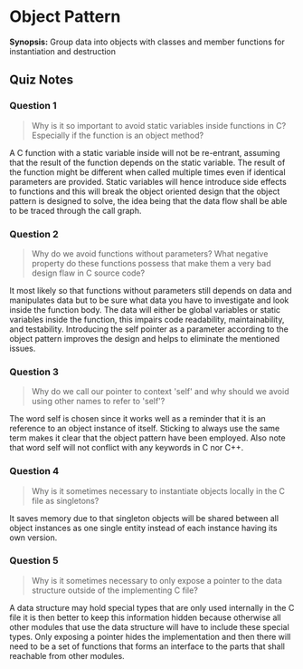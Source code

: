 # Object Pattern

**Synopsis:** Group data into objects with classes and member functions for instantiation and destruction

## Quiz Notes

### Question 1

> Why is it so important to avoid static variables inside functions in C? Especially if the function is an object method?

A C function with a static variable inside will not be re-entrant, assuming that the result of the function depends on the static variable. The result of the function might be different when called multiple times even if identical parameters are provided. Static variables will hence introduce side effects to functions and this will break the object oriented design that the object pattern is designed to solve, the idea being that the data flow shall be able to be traced through the call graph.

### Question 2

> Why do we avoid functions without parameters? What negative property do these functions possess that make them a very bad design flaw in C source code?

It most likely so that functions without parameters still depends on data and manipulates data but to be sure what data you have to investigate and look inside the function body. The data will either be global variables or static variables inside the function, this impairs code readability, maintainability, and testability. Introducing the self pointer as a parameter according to the object pattern improves the design and helps to eliminate the mentioned issues.

### Question 3

> Why do we call our pointer to context 'self' and why should we avoid using other names to refer to 'self'?

The word self is chosen since it works well as a reminder that it is an reference to an object instance of itself. Sticking to always use the same term makes it clear that the object pattern have been employed. Also note that word self will not conflict with any keywords in C nor C++.

### Question 4

> Why is it sometimes necessary to instantiate objects locally in the C file as singletons?

It saves memory due to that singleton objects will be shared between all object instances as one single entity instead of each instance having its own version.

### Question 5

> Why is it sometimes necessary to only expose a pointer to the data structure outside of the implementing C file?

A data structure may hold special types that are only used internally in the C file it is then better to keep this information hidden because otherwise all other modules that use the data structure will have to include these special types. Only exposing a pointer hides the implementation and then there will need to be a set of functions that forms an interface to the parts that shall reachable from other modules.
